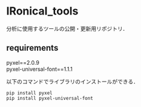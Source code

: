 # IRonical_tools
分析に使用するツールの公開・更新用リポジトリ．

## requirements
pyxel==2.0.9  
pyxel-universal-font==1.1.1
  
以下のコマンドでライブラリのインストールができる．  
```
pip install pyxel
pip install pyxel-universal-font
```
